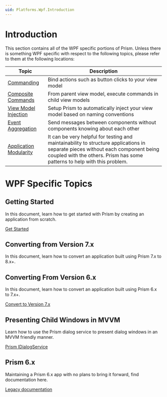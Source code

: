 ```yaml
---
uid: Platforms.Wpf.Introduction
---
```


# Introduction

This section contains all of the WPF specific portions of Prism. Unless there is something WPF specific with respect to the following topics, please refer to them at the following locations:

| Topic | Description |
|-------|-------------|
| [Commanding](xref:Commands.Commanding) | Bind actions such as button clicks to your view model |
| [Composite Commands](xref:Commands.CompositeCommands) | From parent view model, execute commands in child view models |
| [View Model Injection](xref:Mvvm.ViewModelLocator) | Setup Prism to automatically inject your view model based on naming conventions |
| [Event Aggregation](xref:Events.EventAggregator) | Send messages between components without components knowing about each other |
| [Application Modularity](../modules.md) | It can be very helpful for testing and maintainability to structure applications in separate pieces without each component being coupled with the others. Prism has some patterns to help with this problem. |

# WPF Specific Topics

## Getting Started

In this document, learn how to get started with Prism by creating an application from scratch.

[Get Started](xref:Platforms.Wpf.GettingStarted)

## Converting from Version 7.x

In this document, learn how to convert an application built using Prism 7.x to 8.x+.

## Converting From Version 6.x

In this document, learn how to convert an application built using Prism 6.x to 7.x+.

[Convert to Version 7.x](./converting-from-6.md)

## Presenting Child Windows in MVVM

Learn how to use the Prism dialog service to present dialog windows in an MVVM friendly manner.

[Prism IDialogService](xref:Dialogs.GettingStarted)

## Prism 6.x

Maintaining a Prism 6.x app with no plans to bring it forward, find documentation here.

[Legacy documentation](legacy/Introduction.md)
